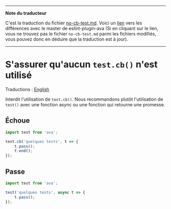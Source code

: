 ___
**Note du traducteur**

C'est la traduction du fichier [no-cb-test.md](https://github.com/avajs/eslint-plugin-ava/blob/master/docs/rules/no-cb-test.md). Voici un [lien](https://github.com/avajs/eslint-plugin-ava/compare/216cd688cded0f2b79f3f652dc2eb43353f08fc4...master#diff-53d512160f47892d199cb93040332ff7) vers les différences avec le master de eslint-plugin-ava (Si en cliquant sur le lien, vous ne trouvez pas le fichier `no-cb-test.md` parmi les fichiers modifiés, vous pouvez donc en déduire que la traduction est à jour).
___
# S'assurer qu'aucun `test.cb()` n'est utilisé

Traductions : [English](https://github.com/avajs/eslint-plugin-ava/blob/master/docs/rules/no-cb-test.md)

Interdit l'utilisation de `test.cb()`. Nous recommandons plutôt l'utilisation de `test()` avec une fonction async ou une fonction qui retourne une promesse.


## Échoue

```js
import test from 'ava';

test.cb('quelques tests', t => {
	t.pass();
	t.end();
});
```


## Passe

```js
import test from 'ava';

test('quelques tests', async t => {
	t.pass();
});
```
